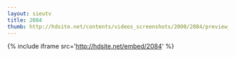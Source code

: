 ```yaml
---
layout: sieutv
title: 2084
thumb: http://hdsite.net/contents/videos_screenshots/2000/2084/preview_360p.mp4.jpg
---
```

{% include iframe src='http://hdsite.net/embed/2084' %}
 
